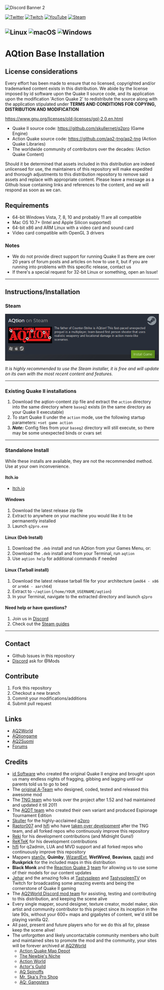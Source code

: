 
![Discord Banner 2](https://discordapp.com/api/guilds/800353014384820234/widget.png?style=banner2)

[![Twitter](https://img.shields.io/badge/Twitter-%231DA1F2.svg?style=for-the-badge&logo=Twitter&logoColor=white)](https://twitter.com/aq2worlddotcom) [![Twitch](https://img.shields.io/badge/Twitch-%239146FF.svg?style=for-the-badge&logo=Twitch&logoColor=white)](https://www.twitch.tv/lightscameraaqtion) [![YouTube](https://img.shields.io/badge/YouTube-%23FF0000.svg?style=for-the-badge&logo=YouTube&logoColor=white)](https://www.youtube.com/@lightscameraAQtion) [![Steam](https://img.shields.io/badge/steam-%23000000.svg?style=for-the-badge&logo=steam&logoColor=white)](https://store.steampowered.com/app/1978800/AQtion)

![Linux](https://img.shields.io/badge/Linux-FCC624?style=for-the-badge&logo=linux&logoColor=black) ![macOS](https://img.shields.io/badge/mac%20os-000000?style=for-the-badge&logo=macos&logoColor=F0F0F0) ![Windows](https://img.shields.io/badge/Windows-0078D6?style=for-the-badge&logo=windows&logoColor=white)
---
# AQtion Base Installation

## License considerations
Every effort has been made to ensure that no licensed, copyrighted and/or trademarked content exists in this distribution.  We abide by the license imposed by id software upon the Quake II source code, and its application upon the modification 'Action Quake 2' to redistribute the source along with the application stipulated under **TERMS AND CONDITIONS FOR COPYING, DISTRIBUTION AND MODIFICATION**

https://www.gnu.org/licenses/old-licenses/gpl-2.0.en.html

- Quake II source code: https://github.com/skullernet/q2pro (Game Engine)
- Action Quake source code: https://github.com/aq2-tng/aq2-tng (Action Quake Libraries)
- The worldwide community of contributors over the decades: (Action Quake Content)

Should it be determined that assets included in this distribution are indeed unlicensed for use, the maintainers of this repository will make expedited and thorough adjustments to this distribution repository to remove said assets and replace with appropriate content.  Please leave a message as a Github Issue containing links and references to the content, and we will respond as soon as we can.

## Requirements
* 64-bit Windows Vista, 7, 8, 10 and probably 11 are all compatible
* Mac OS 10.7+ (Intel and Apple Silicon supported)
* 64-bit x86 and ARM Linux with a video card and sound card
* Video card compatible with OpenGL 3 drivers
### Notes
* We do not provide direct support for running Quake II as there are over 20 years of forum posts and articles on how to use it, but if you are running into problems with this specific release, contact us
* If there's a special request for 32-bit Linux or something, open an Issue!

---

## Instructions/Installation

### Steam
[![Steam Install](misc/images/aqtionsteam.png)](https://store.steampowered.com/app/1978800/AQtion)

*It is highly recommended to use the Steam installer, it is free and will update on its own with the most recent content and features.*

---

### Existing Quake II installations
1. Download the aqtion-content zip file and extract the `action` directory into the same directory where `baseq2` exists (in the same directory as your Quake II executable)
1. To start Quake II under the `action` mode, use the following startup parameters: `+set game action`
1. ***Note:*** Config files from your `baseq2` directory will still execute, so there may be some unexpected binds or cvars set

---

### Standalone Install
While these installs are available, they are not the recommended method.  Use at your own inconvenience.

#### Itch.io
* [Itch.io](https://aqtion.itch.io/aqtion)

#### Windows
1. Download the latest release zip file
1. Extract to anywhere on your machine you would like it to be permanently installed
1. Launch `q2pro.exe`

#### Linux (Deb Install)
1. Download the `.deb` install and run AQtion from your Games Menu, or:
1. Download the `.deb` install and from your Terminal, run `aqtion`
1. Use `aqtion help` for additional commands if needed

#### Linux (Tarball install)
1. Download the latest release tarball file for your architecture (`amd64 - x86` or `arm64 - aarch64`)
1. Extract to `~/aqtion` (`/home/YOUR_USERNAME/aqtion`)
1. In your Terminal, navigate to the extracted directory and launch `q2pro`

#### Need help or have questions?
1. Join us in [Discord](https://discord.aq2world.com)
1. Check out the [Steam guides](https://steamcommunity.com/app/1978800/guides/)

---

## Contact
* Github Issues in this repository
* [Discord](https://discord.aq2world.com) ask for @Mods

## Contribute
1. Fork this repository
1. Checkout a new branch
1. Commit your modifications/additions
1. Submit pull request

## Links
* [AQ2World](https://www.aq2world.com)
* [AQtiongame](https://www.aqtiongame.com)
* [AQ2Suomi](https://www.aq2suomi.com)
* [Forums](https://forums.aq2world.com)

## Credits
* [id Software](https://www.idsoftware.com) who created the original Quake II engine and brought upon us many endless nights of fragging, gibbing and lagging until our parents told us to go to bed
* The [original A-Team](http://assets.aq2world.com/archive/websites/action.telefragged.com/) who designed, coded, tested and released this awesome mod
* The [TNG team](http://aq2-tng.sourceforge.net/) who took over the project after 1.52 and had maintained and updated it till 2011
* The [AQDT team](https://assets.aq2world.com/archive/websites/aqdt.fear.net/) who created their own variant and produced Espionage Tournament Edition
* [Skuller](https://skuller.net/q2pro/) for the highly-acclaimed [q2pro](https://github.com/skullernet/q2pro)
* [Raptor007](https://github.com/raptor007) and [hifi](https://github.com/hifi) who have [taken over development](https://github.com/aq2-tng/aq2-tng) after the TNG team, and all forked repos who continuously improve this repository
* [Reki](https://github.com/Iceman12k) for his development contributions (and Midnight Guns!)
* [ReKTeK](https://github.com/ReKTeK) for his development contributions
* [hifi](https://github.com/hifi) for q2admin, LUA and MVD support and all forked repos who continuously improve this repository
* Mappers [stan0x](https://github.com/stan0x), **Quimby**, [WizardExt](https://www.wizardext.se/), **WetWired**, **Beavisss**, [pauhi](https://github.com/Ntuk) and **Ruskprick** for the included maps in this distribution
* **Black Monk** and the [Reaction Quake 3](https://rq3.com/) [team](https://github.com/ReactionQuake3/reaction) for allowing us to use some of their models for our content updates
* [Jehar](https://twitter.com/Jehar) and the amazing folks at [Tastyspleen](http://tastyspleen.net/) and [TastyspleenTV](twitch.tv/tastyspleentv) on Twitch for broadcasting some amazing events and being the cornerstone of Quake II gaming
* The [AQ2World Discord mod team](https://discord.aq2world.com) for assisting, testing and contributing to this distribution, and keeping the scene alive
* Every single mapper, sound designer, texture creator, model maker, skin artist and community contributor to this project since its inception in the late 90s, without your 600+ maps and gigabytes of content, we'd still be playing vanilla Q2.
* All past, present and future players who for we do this all for, please keep the scene alive!
* The unforgotten and likely uncontactable community members who built and maintained sites to promote the mod and the community, your sites will be forever archived at [AQ2World](https://www.aq2world.com)
    * [Action Quake Map Depot](https://assets.aq2world.com/archive/websites/aqmd.telefragged.com/)
    * [The Newbie's Niche](https://assets.aq2world.com/archive/websites/www.actiongames.co.uk/tnn)
    * [Action World](https://assets.aq2world.com/archive/websites/aw.telefragged.com)
    * [Actor's Guild](https://assets.aq2world.com/archive/websites/guild.action-web.net)
    * [AQ Spinoffs](https://assets.aq2world.com/archive/websites/aqmods.telefragged.com)
    * [Mr. Ska's Pro Shop](https://assets.aq2world.com/archive/websites/proshop.fear.net)
    * [AQ: Gangsters](https://assets.aq2world.com/archive/websites/www.planetquake.com/gangsters)
